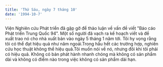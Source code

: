 ```yaml
---
title: 'Thứ Sáu, ngày 7 tháng 10'
date: '1994-10-7'
---
```


Viện Nghiên cứu Phát triển đã gặp gỡ để thảo luận về vấn đề viết "Báo cáo Phát triển Trung Quốc 94". Một số người đã vạch ra kế hoạch viết và đề xuất trao nó cho nhà xuất bản vào ngày 5 tháng 1 năm tới. Tôi hy vọng rằng tôi có thể đạt hiệu quả như năm ngoái.Trong hầu hết các trường hợp, nghiên cứu học thuật không thể hiệu quả.Tôi muốn nói về nó, nhưng đôi khi tôi phải có hiệu quả. Không có bản phát hành nhanh chóng mà không có sản phẩm dài và không có điểm nào trong việc không có sản phẩm dài hạn.

